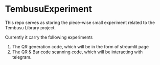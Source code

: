 # TembusuExperiment
This repo serves as storing the piece-wise small experiment related to the Tembusu Library project.

Currently it carry the following experiments
1. The QR generation code, which will be in the form of streamlit page
2. The QR & Bar code scanning code, which will be interacting with telegram. 

